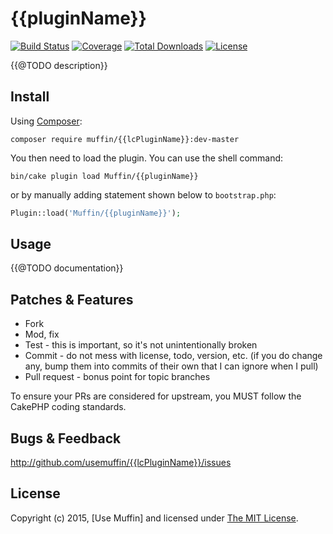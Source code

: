 # {{pluginName}}

[![Build Status](https://img.shields.io/travis/UseMuffin/{{pluginName}}/master.svg?style=flat-square)](https://travis-ci.org/UseMuffin/{{pluginName}})
[![Coverage](https://img.shields.io/coveralls/UseMuffin/{{pluginName}}/master.svg?style=flat-square)](https://coveralls.io/r/UseMuffin/{{pluginName}})
[![Total Downloads](https://img.shields.io/packagist/dt/muffin/{{lcPluginName}}.svg?style=flat-square)](https://packagist.org/packages/muffin/{{lcPluginName}})
[![License](https://img.shields.io/badge/license-MIT-blue.svg?style=flat-square)](LICENSE)

{{@TODO description}}

## Install

Using [Composer][composer]:

```
composer require muffin/{{lcPluginName}}:dev-master
```

You then need to load the plugin. You can use the shell command:

```
bin/cake plugin load Muffin/{{pluginName}}
```

or by manually adding statement shown below to `bootstrap.php`:

```php
Plugin::load('Muffin/{{pluginName}}');
```

## Usage

{{@TODO documentation}}

## Patches & Features

* Fork
* Mod, fix
* Test - this is important, so it's not unintentionally broken
* Commit - do not mess with license, todo, version, etc. (if you do change any, bump them into commits of
their own that I can ignore when I pull)
* Pull request - bonus point for topic branches

To ensure your PRs are considered for upstream, you MUST follow the CakePHP coding standards.

## Bugs & Feedback

http://github.com/usemuffin/{{lcPluginName}}/issues

## License

Copyright (c) 2015, [Use Muffin] and licensed under [The MIT License][mit].

[cakephp]:http://cakephp.org
[composer]:http://getcomposer.org
[mit]:http://www.opensource.org/licenses/mit-license.php
[muffin]:http://usemuffin.com
